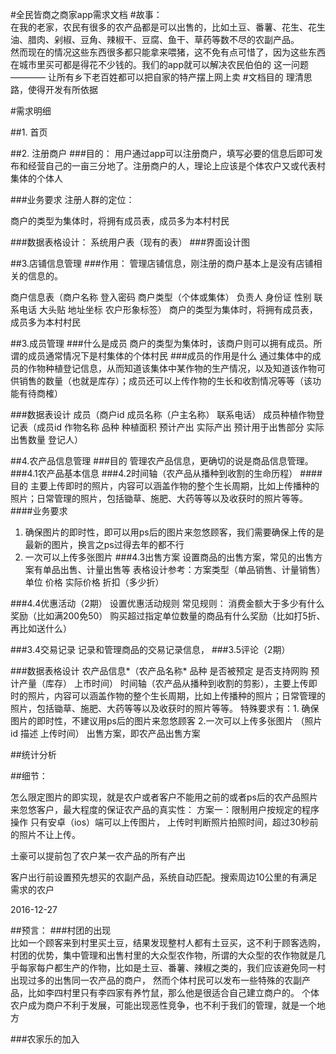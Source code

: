 #全民皆商之商家app需求文档
#故事：	
在我的老家，农民有很多的农产品都是可以出售的，比如土豆、番薯、花生、花生油、腊肉、剁椒、豆角、辣椒干、豆腐、鱼干、草药等数不尽的农副产品。	
然而现在的情况这些东西很多都只能拿来喂猪，这不免有点可惜了，因为这些东西在城市里买可都是得花不少钱的。我们的app就可以解决农民伯伯的
这一问题 ———— 让所有乡下老百姓都可以把自家的特产摆上网上卖
#文档目的
理清思路，使得开发有所依据	

#需求明细

##1. 首页



##2. 注册商户
###目的：
用户通过app可以注册商户，填写必要的信息后即可发布和经营自己的一亩三分地了。注册商户的人，理论上应该是个体农户又或代表村集体的个体人

###业务要求
注册人群的定位：



商户的类型为集体时，将拥有成员表，成员多为本村村民

###数据表格设计：
系统用户表（现有的表）
###界面设计图

##3.店铺信息管理
###作用：
管理店铺信息，刚注册的商户基本上是没有店铺相关的信息的。


商户信息表（商户名称 登入密码 商户类型（个体或集体）  负责人   身份证   性别   联系电话   大头贴   地址坐标    农户形象标签） 
商户的类型为集体时，将拥有成员表，成员多为本村村民


##3.成员管理
###什么是成员
商户的类型为集体时，该商户则可以拥有成员。所谓的成员通常情况下是村集体的个体村民
###成员的作用是什么
通过集体中的成员的作物种植登记信息，从而知道该集体中某作物的生产情况，以及知道该作物可供销售的数量（也就是库存）；成员还可以上传作物的生长和收割情况等等（该功能有待商榷）

###数据表设计
成员（商户id  成员名称（户主名称）  联系电话）
成员种植作物登记表（成员id  作物名称   品种   种植面积   预计产出     实际产出    预计用于出售部分     实际出售数量  登记人）


##4.农产品信息管理
###目的
管理农产品信息，更确切的说是商品信息管理。
###4.1农产品基本信息
###4.2时间轴（农产品从播种到收割的生命历程）
####目的
主要上传即时的照片，内容可以涵盖作物的整个生长周期，比如上传播种的照片；日常管理的照片，包括锄草、施肥、大药等等以及收获时的照片等等。
####业务要求
1. 确保图片的即时性，即可以用ps后的图片来忽悠顾客，我们需要确保上传的是最新的图片，换言之ps过得去年的都不行 
2. 一次可以上传多张图片
###4.3出售方案
设置商品的出售方案，常见的出售方案有单品出售、计量出售等
表格设计参考：方案类型（单品销售、计量销售）  单位   价格   实际价格   折扣（多少折）

###4.4优惠活动（2期）
设置优惠活动规则
常见规则：
消费金额大于多少有什么奖励（比如满200免50）
购买超过指定单位数量的商品有什么奖励（比如打5折、再比如送什么）


###3.4交易记录
记录和管理商品的交易记录信息，
###3.5评论（2期）


###数据表格设计
农产品信息*（农产品名称*   品种  是否被预定  是否支持网购  预计产量（库存）  上市时间）
时间轴（农产品从播种到收割的剪影），主要上传即时的照片，内容可以涵盖作物的整个生长周期，比如上传播种的照片；日常管理的照片，包括锄草、施肥、大药等等以及收获时的照片等等。
	特殊要求有：1. 确保图片的即时性，不建议用ps后的图片来忽悠顾客 2.一次可以上传多张图片
	（照片id   描述  上传时间）
出售方案，即农产品出售方案

##统计分析


        
##细节：

怎么限定图片的即实现，就是农户或者客户不能用之前的或者ps后的农产品照片来忽悠客户，最大程度的保证农产品的真实性：
方案一：限制用户按规定的程序操作
只有安卓（ios）端可以上传图片，  上传时判断照片拍照时间，超过30秒前的照片不让上传。


土豪可以提前包了农户某一农产品的所有产出

客户出行前设置预先想买的农副产品，系统自动匹配。搜索周边10公里的有满足需求的农户

2016-12-27


##预言：
###村团的出现	
比如一个顾客来到村里买土豆，结果发现整村人都有土豆买，这不利于顾客选购，	
村团的优势，集中管理和出售村里的大众型农作物，所谓的大众型的农作物就是几乎每家每户都生产的作物，比如是土豆、番薯、辣椒之类的，我们应该避免同一村出现过多的出售同一农产品的商户，
然而个体村民可以发布一些特殊的农副产品，比如李四村里只有李四家有养竹鼠，那么他是很适合自己建立商户的。
个体农户成为商户不利于发展，可能出现恶性竞争，也不利于我们的管理，就是一个地方

###农家乐的加入